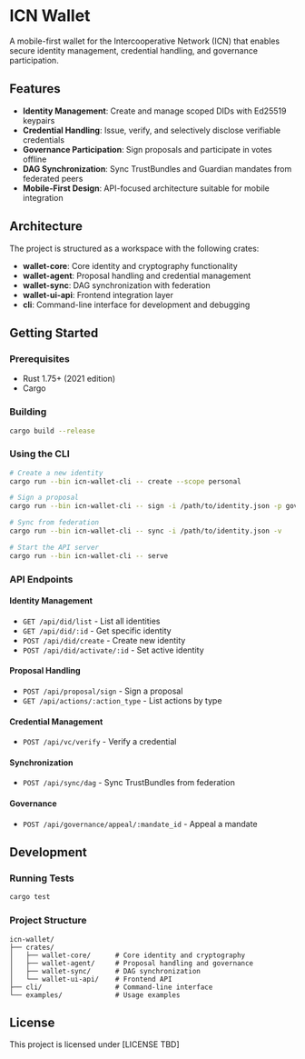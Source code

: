 # ICN Wallet

A mobile-first wallet for the Intercooperative Network (ICN) that enables secure identity management, credential handling, and governance participation.

## Features

- **Identity Management**: Create and manage scoped DIDs with Ed25519 keypairs
- **Credential Handling**: Issue, verify, and selectively disclose verifiable credentials
- **Governance Participation**: Sign proposals and participate in votes offline
- **DAG Synchronization**: Sync TrustBundles and Guardian mandates from federated peers
- **Mobile-First Design**: API-focused architecture suitable for mobile integration

## Architecture

The project is structured as a workspace with the following crates:

- **wallet-core**: Core identity and cryptography functionality
- **wallet-agent**: Proposal handling and credential management
- **wallet-sync**: DAG synchronization with federation
- **wallet-ui-api**: Frontend integration layer
- **cli**: Command-line interface for development and debugging

## Getting Started

### Prerequisites

- Rust 1.75+ (2021 edition)
- Cargo

### Building

```bash
cargo build --release
```

### Using the CLI

```bash
# Create a new identity
cargo run --bin icn-wallet-cli -- create --scope personal

# Sign a proposal
cargo run --bin icn-wallet-cli -- sign -i /path/to/identity.json -p governance -c /path/to/proposal.json

# Sync from federation
cargo run --bin icn-wallet-cli -- sync -i /path/to/identity.json -v

# Start the API server
cargo run --bin icn-wallet-cli -- serve
```

### API Endpoints

#### Identity Management
- `GET /api/did/list` - List all identities
- `GET /api/did/:id` - Get specific identity
- `POST /api/did/create` - Create new identity
- `POST /api/did/activate/:id` - Set active identity

#### Proposal Handling
- `POST /api/proposal/sign` - Sign a proposal
- `GET /api/actions/:action_type` - List actions by type

#### Credential Management
- `POST /api/vc/verify` - Verify a credential

#### Synchronization
- `POST /api/sync/dag` - Sync TrustBundles from federation

#### Governance
- `POST /api/governance/appeal/:mandate_id` - Appeal a mandate

## Development

### Running Tests

```bash
cargo test
```

### Project Structure

```
icn-wallet/
├── crates/
│   ├── wallet-core/      # Core identity and cryptography
│   ├── wallet-agent/     # Proposal handling and governance
│   ├── wallet-sync/      # DAG synchronization
│   └── wallet-ui-api/    # Frontend API
├── cli/                  # Command-line interface
└── examples/             # Usage examples
```

## License

This project is licensed under [LICENSE TBD]
